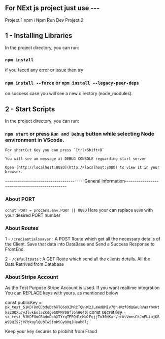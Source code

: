## For NExt js project just  use   --- 
Project 1
npm i
Npm Run Dev 
 Project 2

## 1 - Installing Libraries 

In the project directory, you can run:

### `npm install` 

if you faced any error or issue then try 

### `npm install --force` or `npm install --legacy-peer-deps`

 on success case you will see a new directory (node_modules).


## 2 - Start Scripts
In the project directory, you can run:

### `npm start` or press `Run and Debug` button while selecting Node environment in VScode. 

    For shortCut Key you can press `Ctrl+Shift+D` 

    You will see an message at DEBUG CONSOLE reguarding start server

    Open [http://localhost:8080](http://localhost:8080) to view it in your browser.

----------------------------------------General Information------------------------------------------------

### About PORT
`const PORT = process.env.PORT || 8080`
Here your can replace `8080` with your desired PORT number 



### About Routes

 1 - `/crediantialssaver` : 
                        A POST Route which get all the necessary details of the Client. Save that data into DataBase and Send a Success Response to FrontEnd.


 2 - `/defaultData` : 
                        A GET Route which send all the clients details. All the Data Retrived from Database

### About Stripe Account 
As the Test Purpose Stripe Account is Used. If you want realtime integration You can REPLACE keys with yours, as mentioned below

const publicKey = `pk_test_51KDF8oCBbduDchXTO6o9IMRzTQNHX2JLeW8DMIv70nHVzf0dQ6WLRVaarhvWtks2OQXu7yJlvkEolaZKdgeSOPMY00flGhH640`;
const secretKey = `sk_test_51KDF8oCBbduDchXTYrqTFFQHleMb1EqjjTv30NKarVetWsVmmsCkJmFU4ujORW99QI97jVPbkuylQUbTw5inkSGy00qJHeWh6l`;

Keep your key secures to probihit from Fraud
